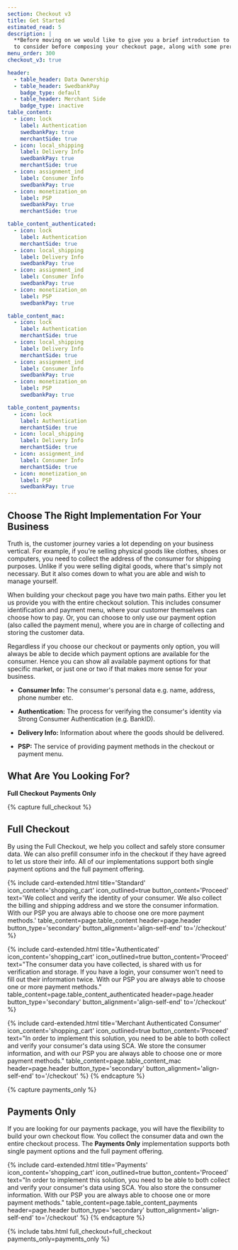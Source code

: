 ```yaml
---
section: Checkout v3
title: Get Started
estimated_read: 5
description: |
  **Before moving on we would like to give you a brief introduction to what you need
  to consider before composing your checkout page, along with some prerequisites.**
menu_order: 300
checkout_v3: true

header:
  - table_header: Data Ownership
  - table_header: SwedbankPay
    badge_type: default
  - table_header: Merchant Side
    badge_type: inactive
table_content:
  - icon: lock
    label: Authentication
    swedbankPay: true
    merchantSide: true 
  - icon: local_shipping
    label: Delivery Info
    swedbankPay: true
    merchantSide: true 
  - icon: assignment_ind
    label: Consumer Info
    swedbankPay: true
  - icon: monetization_on
    label: PSP
    swedbankPay: true
    merchantSide: true 

table_content_authenticated:
  - icon: lock
    label: Authentication
    merchantSide: true 
  - icon: local_shipping
    label: Delivery Info
    swedbankPay: true
  - icon: assignment_ind
    label: Consumer Info
    swedbankPay: true
  - icon: monetization_on
    label: PSP
    swedbankPay: true

table_content_mac:
  - icon: lock
    label: Authentication
    merchantSide: true 
  - icon: local_shipping
    label: Delivery Info
    merchantSide: true 
  - icon: assignment_ind
    label: Consumer Info
    swedbankPay: true
  - icon: monetization_on
    label: PSP
    swedbankPay: true

table_content_payments:
  - icon: lock
    label: Authentication
    merchantSide: true 
  - icon: local_shipping
    label: Delivery Info
    merchantSide: true 
  - icon: assignment_ind
    label: Consumer Info
    merchantSide: true 
  - icon: monetization_on
    label: PSP
    swedbankPay: true
---
```


## Choose The Right Implementation For Your Business

Truth is, the customer journey varies a lot depending on your business
vertical. For example, if you're selling physical goods like clothes, shoes or
computers, you need to collect the address of the consumer for shipping
purposes. Unlike if you were selling digital goods, where that's simply not
necessary. But it also comes down to what you are able and wish to manage
yourself.

When building your checkout page you have two main paths. Either you let us
provide you with the entire checkout solution. This includes consumer
identification and payment menu, where your customer themselves can choose how
to pay. Or, you can choose to only use our payment option (also called the
payment menu), where you are in charge of collecting and storing the customer
data.

Regardless if you choose our checkout or payments only option, you will always
be able to decide which payment options are available for the consumer. Hence
you can show all available payment options for that specific market, or just one
or two if that makes more sense for your business.

-   **Consumer Info:** The consumer's personal data e.g. name, address, phone
    number etc.

-   **Authentication:** The process for verifying the consumer's identity via
    Strong Consumer Authentication (e.g. BankID).

-   **Delivery Info:** Information about where the goods should be delivered.

-   **PSP:** The service of providing payment methods in the checkout or payment
    menu.

## What Are You Looking For?

**Full Checkout**
**Payments Only**

{% capture full_checkout %}

## Full Checkout

By using the Full Checkout, we help you collect and safely store consumer data.
We can also prefill consumer info in the checkout if they have agreed to let us
store their info. All of our implementations support both single payment options
and the full payment offering.

{% include card-extended.html
  title='Standard'
  icon_content='shopping_cart'
  icon_outlined=true
  button_content='Proceed'
  text='We collect and verify the identity of your consumer. We also collect the billing and shipping address and we store the consumer information. With our PSP you are always able to choose one ore more payment methods.'
  table_content=page.table_content
  header=page.header
  button_type='secondary'
  button_alignment='align-self-end'
  to='/checkout'
  %}

{% include card-extended.html
  title='Authenticated'
  icon_content='shopping_cart'
  icon_outlined=true
  button_content='Proceed'
  text="The consumer data you have collected, is shared with us for verification and
  storage. If you have a login, your consumer won't need to fill out their
  information twice. With our PSP you are always able to choose one or more
  payment methods."
  table_content=page.table_content_authenticated
  header=page.header
  button_type='secondary'
  button_alignment='align-self-end'
  to='/checkout'
%}

{% include card-extended.html
  title='Merchant Authenticated Consumer'
  icon_content='shopping_cart'
  icon_outlined=true
  button_content='Proceed'
  text="In order to implement this solution, you need to be able to both collect and
  verify your consumer's data using SCA. We store the consumer information, and
  with our PSP you are always able to choose one or more payment methods."
  table_content=page.table_content_mac
  header=page.header
  button_type='secondary'
  button_alignment='align-self-end'
  to='/checkout'
%}
{% endcapture %}

{% capture payments_only %}

## Payments Only

If you are looking for our payments package, you will have the flexibility to
build your own checkout flow. You collect the consumer data and own the entire
checkout process. The **Payments Only** implementation supports both single
payment options and the full payment offering.

{% include card-extended.html
  title='Payments'
  icon_content='shopping_cart'
  icon_outlined=true
  button_content='Proceed'
  text="In order to implement this solution, you need to be able to both collect and
  verify your consumer's data using SCA. You also store the consumer information.
  With our PSP you are always able to choose one or more payment methods."
  table_content=page.table_content_payments
  header=page.header
  button_type='secondary'
  button_alignment='align-self-end'
  to='/checkout'
%}
{% endcapture %}

{% include tabs.html
  full_checkout=full_checkout
  payments_only=payments_only
  %}
